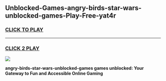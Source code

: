 
## Unblocked-Games-angry-birds-star-wars-unblocked-games-Play-Free-yat4r
<h3>
<a href="https://premium76.site?title=angry-birds-star-wars-unblocked-games&ref=23A">CLICK TO PLAY</a></h3>
<hr>

<h3>
<a href="https://premium76.site?title=angry-birds-star-wars-unblocked-games&ref=23A">CLICK 2 PLAY</a>
  
</h3>

<a href="https://premium76.site?title=angry-birds-star-wars-unblocked-games&ref=23A"><img src="https://clearcache.store/games.png"></a>


**angry-birds-star-wars-unblocked-games games unblocked: Your Gateway to Fun and Accessible Online Gaming**

